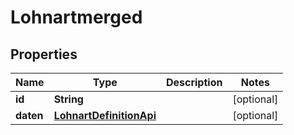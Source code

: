 
# Lohnartmerged

## Properties
Name | Type | Description | Notes
------------ | ------------- | ------------- | -------------
**id** | **String** |  |  [optional]
**daten** | [**LohnartDefinitionApi**](LohnartDefinitionApi.md) |  |  [optional]



